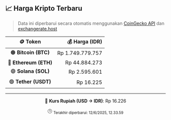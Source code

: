 

<!-- HARGA_KRIPTO -->
## 📈 Harga Kripto Terbaru

> Data ini diperbarui secara otomatis menggunakan [CoinGecko API](https://www.coingecko.com/) dan [exchangerate.host](https://exchangerate.host/)

<div align="center">

| 🪙 Token | 💰 Harga (IDR) |
|:------:|---------------:|
| 🟠 **Bitcoin (BTC)**   | Rp 1.749.779.757 |
| 🔵 **Ethereum (ETH)**  | Rp 44.884.273 |
| 🟣 **Solana (SOL)**    | Rp 2.595.601 |
| 🟢 **Tether (USDT)**   | Rp 16.225 |

---

💱 **Kurs Rupiah (USD → IDR)**: Rp 16.226

🕒 <sub>Terakhir diperbarui: 12/6/2025, 12.33.59</sub>

</div>
<!-- /HARGA_KRIPTO -->